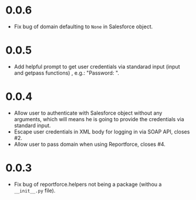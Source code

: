 # 0.0.6

- Fix bug of domain defaulting to `None` in Salesforce object.

# 0.0.5

- Add helpful prompt to get user credentials via standarad input (input and
  getpass functions) , e.g.: "Password: ".

# 0.0.4

- Allow user to authenticate with Salesforce object without any arguments,
  which will means he is going to provide the credentials via standard input.
- Escape user credentials in XML body for logging in via SOAP API, closes #2.
- Allow user to pass domain when using Reportforce, closes #4.

# 0.0.3

- Fix bug of reportforce.helpers not being a package (withou a `__init__.py` file).
